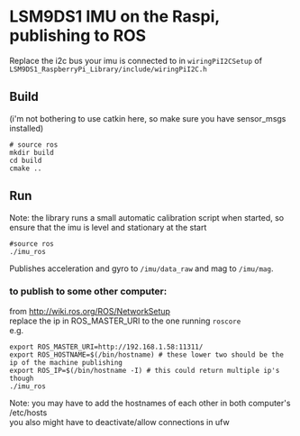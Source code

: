 # LSM9DS1 IMU on the Raspi, publishing to ROS
Replace the i2c bus your imu is connected to in `wiringPiI2CSetup` of `LSM9DS1_RaspberryPi_Library/include/wiringPiI2C.h`   

## Build
(i'm not bothering to use catkin here, so make sure you have sensor_msgs installed)
```
# source ros
mkdir build
cd build
cmake ..
```

## Run
Note: the library runs a small automatic calibration script when started, so ensure that the imu is level and stationary at the start
```
#source ros
./imu_ros
```
Publishes acceleration and gyro to `/imu/data_raw` and mag to `/imu/mag`.

### to publish to some other computer:
from <http://wiki.ros.org/ROS/NetworkSetup>   
replace the ip in ROS_MASTER_URI to the one running `roscore`   
e.g.
```
export ROS_MASTER_URI=http://192.168.1.58:11311/
export ROS_HOSTNAME=$(/bin/hostname) # these lower two should be the ip of the machine publishing
export ROS_IP=$(/bin/hostname -I) # this could return multiple ip's though
./imu_ros
```
Note: you may have to add the hostnames of each other in both computer's /etc/hosts   
you also might have to deactivate/allow connections in ufw 
